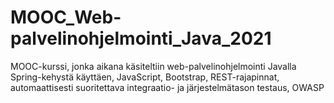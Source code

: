 # MOOC_Web-palvelinohjelmointi_Java_2021
MOOC-kurssi, jonka aikana käsiteltiin web-palvelinohjelmointi Javalla Spring-kehystä käyttäen, JavaScript, Bootstrap, REST-rajapinnat, automaattisesti suoritettava integraatio- ja järjestelmätason testaus, OWASP
